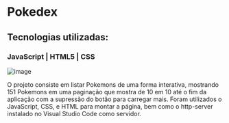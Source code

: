 # Pokedex
## Tecnologias utilizadas:
### JavaScript | HTML5 | CSS 

![image](https://github.com/roberto-araripe/pokedex-javascript/assets/114492366/d2415218-08cd-4ebd-9f3a-f75195dd200d)

O projeto consiste em listar Pokemons de uma forma interativa, mostrando 151 Pokemons em 
uma paginação que mostra de 10 em 10 até o fim da aplicação com a supressão do botão para 
carregar mais. Foram utilizados o JavaScript, CSS, e HTML para montar a página, bem como
o http-server instalado no Visual Studio Code como servidor.
